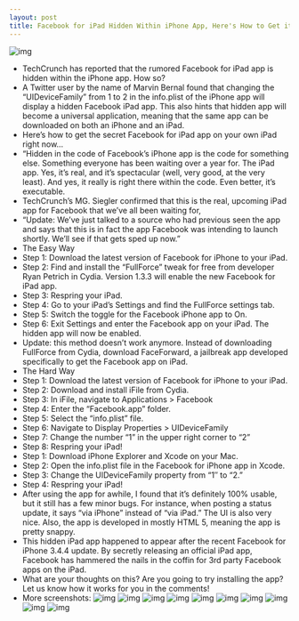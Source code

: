 ```yaml
---
layout: post
title: Facebook for iPad Hidden Within iPhone App, Here's How to Get it Right Now
---
```

![img](http://media.idownloadblog.com/wp-content/uploads/2011/07/Facebook-for-iPad-Launch-Screen-e1311601791879.png)
* TechCrunch has reported that the rumored Facebook for iPad app is hidden within the iPhone app. How so?
* A Twitter user by the name of Marvin Bernal found that changing the “UIDeviceFamily” from 1 to 2 in the info.plist of the iPhone app will display a hidden Facebook iPad app. This also hints that hidden app will become a universal application, meaning that the same app can be downloaded on both an iPhone and an iPad.
* Here’s how to get the secret Facebook for iPad app on your own iPad right now…
* “Hidden in the code of Facebook’s iPhone app is the code for something else. Something everyone has been waiting over a year for. The iPad app. Yes, it’s real, and it’s spectacular (well, very good, at the very least). And yes, it really is right there within the code. Even better, it’s executable.
* TechCrunch’s MG. Siegler confirmed that this is the real, upcoming iPad app for Facebook that we’ve all been waiting for,
* “Update: We’ve just talked to a source who had previous seen the app and says that this is in fact the app Facebook was intending to launch shortly. We’ll see if that gets sped up now.”
* The Easy Way
* Step 1: Download the latest version of Facebook for iPhone to your iPad.
* Step 2: Find and install the “FullForce” tweak for free from developer Ryan Petrich in Cydia. Version 1.3.3 will enable the new Facebook for iPad app.
* Step 3: Respring your iPad.
* Step 4: Go to your iPad’s Settings and find the FullForce settings tab.
* Step 5: Switch the toggle for the Facebook iPhone app to On.
* Step 6: Exit Settings and enter the Facebook app on your iPad. The hidden app will now be enabled.
* Update: this method doesn’t work anymore. Instead of downloading FullForce from Cydia, download FaceForward, a jailbreak app developed specifically to get the Facebook app on iPad.
* The Hard Way
* Step 1: Download the latest version of Facebook for iPhone to your iPad.
* Step 2: Download and install iFile from Cydia.
* Step 3: In iFile, navigate to Applications > Facebook
* Step 4: Enter the “Facebook.app” folder.
* Step 5: Select the “info.plist” file.
* Step 6: Navigate to Display Properties > UIDeviceFamily
* Step 7: Change the number “1” in the upper right corner to “2”
* Step 8: Respring your iPad!
* Step 1: Download iPhone Explorer and Xcode on your Mac.
* Step 2: Open the info.plist file in the Facebook for iPhone app in Xcode.
* Step 3: Change the UIDeviceFamily property from “1″ to “2.”
* Step 4: Respring your iPad!
* After using the app for awhile, I found that it’s definitely 100% usable, but it still has a few minor bugs. For instance, when posting a status update, it says “via iPhone” instead of “via iPad.” The UI is also very nice. Also, the app is developed in mostly HTML 5, meaning the app is pretty snappy.
* This hidden iPad app happened to appear after the recent Facebook for iPhone 3.4.4 update. By secretly releasing an official iPad app, Facebook has hammered the nails in the coffin for 3rd party Facebook apps on the iPad.
* What are your thoughts on this? Are you going to try installing the app? Let us know how it works for you in the comments!
* More screenshots:
![img](http://media.idownloadblog.com/wp-content/uploads/2011/07/Facebook-for-iPad-Log-In-Screen-e1311602992266.png)
![img](http://media.idownloadblog.com/wp-content/uploads/2011/07/Facebook-for-iPad-Feed-Filters-e1311603272879.png)
![img](http://media.idownloadblog.com/wp-content/uploads/2011/07/Facebook-for-iPad-Upload-Photo-e1311603296291.png)
![img](http://media.idownloadblog.com/wp-content/uploads/2011/07/Facebook-for-iPad-Places-e1311603326138.png)
![img](http://media.idownloadblog.com/wp-content/uploads/2011/07/Facebook-for-iPad-Photos-e1311603358312.png)
![img](http://media.idownloadblog.com/wp-content/uploads/2011/07/Facebook-for-iPad-Photo-Options-e1311603393978.png)
![img](http://media.idownloadblog.com/wp-content/uploads/2011/07/Facebook-for-iPad-Photo-Options-3-e1311603422142.png)
![img](http://media.idownloadblog.com/wp-content/uploads/2011/07/Facebook-for-iPad-photo-1-1-e1311603450691.png)
![img](http://media.idownloadblog.com/wp-content/uploads/2011/07/Facebook-for-iPad-News-Feed-e1311603476330.png)
![img](http://media.idownloadblog.com/wp-content/uploads/2011/07/Facebook-for-iPad-My-Wall-e1311603501146.png)

